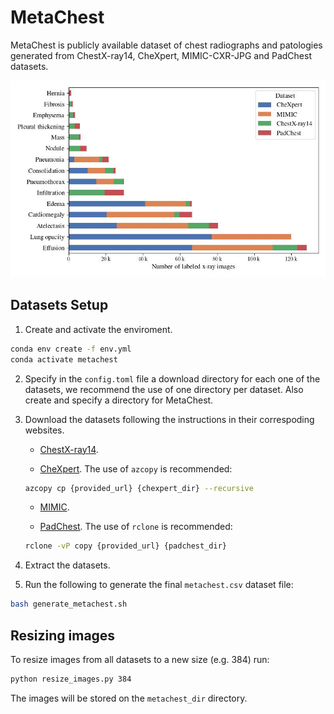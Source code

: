 # MetaChest

MetaChest is publicly available dataset of chest radiographs and patologies generated from ChestX-ray14, CheXpert, MIMIC-CXR-JPG and PadChest datasets.

![Metachest distribution](metachest.jpg)

## Datasets Setup

1. Create and activate the enviroment.
```bash
conda env create -f env.yml
conda activate metachest
```

2. Specify in the `config.toml` file a download directory for each one of the datasets, we recommend the use of one directory per dataset. Also create and specify a directory for MetaChest.

3. Download the datasets following the instructions in their correspoding websites.

    * [ChestX-ray14](https://nihcc.app.box.com/v/ChestXray-NIHCC/folder/36938765345).

    * [CheXpert](https://stanfordmlgroup.github.io/competitions/chexpert/). The use of `azcopy` is recommended:
    ```bash
    azcopy cp {provided_url} {chexpert_dir} --recursive
    ```

    * [MIMIC](https://physionet.org/content/mimic-cxr-jpg/2.0.0/).

    * [PadChest](). The use of `rclone` is recommended:
    ```bash
    rclone -vP copy {provided_url} {padchest_dir}
    ```

4. Extract the datasets.

5. Run the following to generate the final `metachest.csv` dataset file:
```bash
bash generate_metachest.sh
```


## Resizing images

To resize images from all datasets to a new size (e.g. 384) run:

```bash
python resize_images.py 384
```

The images will be stored on the `metachest_dir` directory.
